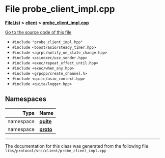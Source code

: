 

# File probe\_client\_impl.cpp



[**FileList**](files.md) **>** [**client**](dir_5522d6aca5c3fb454e911c5582f2e576.md) **>** [**probe\_client\_impl.cpp**](probe__client__impl_8cpp.md)

[Go to the source code of this file](probe__client__impl_8cpp_source.md)



* `#include "probe_client_impl.hpp"`
* `#include <boost/asio/steady_timer.hpp>`
* `#include <agrpc/notify_on_state_change.hpp>`
* `#include <asioexec/use_sender.hpp>`
* `#include <exec/repeat_effect_until.hpp>`
* `#include <exec/when_any.hpp>`
* `#include <grpcpp/create_channel.h>`
* `#include <quite/asio_context.hpp>`
* `#include <quite/logger.hpp>`













## Namespaces

| Type | Name |
| ---: | :--- |
| namespace | [**quite**](namespacequite.md) <br> |
| namespace | [**proto**](namespacequite_1_1proto.md) <br> |





















































------------------------------
The documentation for this class was generated from the following file `libs/protocol/src/client/probe_client_impl.cpp`

